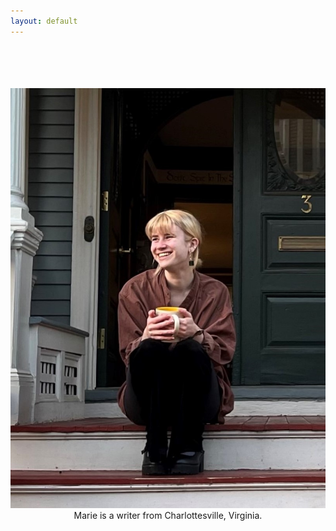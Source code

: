 ```yaml
---
layout: default
---
```


<br>
<br>
<br>
<br>
<img class="profile-picture" src="profilepic.jpg">

<center>Marie is a writer from Charlottesville, Virginia.</center>
<br>
<br>